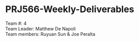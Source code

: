 # PRJ566-Weekly-Deliverables
Team #: 4 <br>
Team Leader: Matthew De Napoli <br>
Team members: Ruyuan Sun & Joe Peralta
